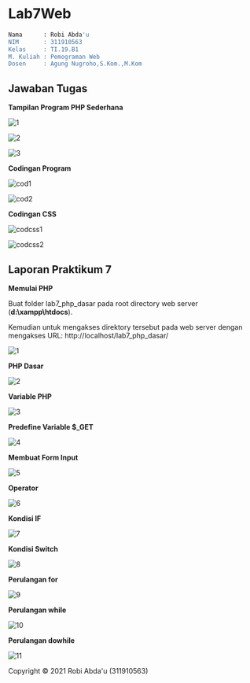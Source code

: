 # Lab7Web
```bash
Nama      : Robi Abda'u
NIM       : 311910563
Kelas     : TI.19.B1
M. Kuliah : Pemograman Web
Dosen     : Agung Nugroho,S.Kom.,M.Kom
```
## Jawaban Tugas

**Tampilan Program PHP Sederhana**

![1](https://user-images.githubusercontent.com/81896427/117685125-d2f49600-b1df-11eb-8da6-3cbd87d81eb4.png)

![2](https://user-images.githubusercontent.com/81896427/117685175-e0118500-b1df-11eb-9d51-caaa21dfb8e9.png)

![3](https://user-images.githubusercontent.com/81896427/117685226-eb64b080-b1df-11eb-8bf0-979b9e31c541.png)

**Codingan Program**

![cod1](https://user-images.githubusercontent.com/81896427/117685714-5f9f5400-b1e0-11eb-91f6-eb0868a2249a.PNG)

![cod2](https://user-images.githubusercontent.com/81896427/117685633-4c8c8400-b1e0-11eb-871c-e73bbe919f2c.PNG)

**Codingan CSS**

![codcss1](https://user-images.githubusercontent.com/81896427/117685782-7180f700-b1e0-11eb-9f6c-ac47cc3944df.PNG)

![codcss2](https://user-images.githubusercontent.com/81896427/117685821-7b0a5f00-b1e0-11eb-8d7d-41adaedba479.PNG)

## Laporan Praktikum 7

**Memulai PHP**

Buat folder lab7_php_dasar pada root directory web server (**d:\xampp\htdocs**).

Kemudian untuk mengakses direktory tersebut pada web server dengan mengakses URL:
http://localhost/lab7_php_dasar/


![1](https://user-images.githubusercontent.com/81896427/117686483-1bf91a00-b1e1-11eb-8ddd-3f5db60d5320.png)

**PHP Dasar**

![2](https://user-images.githubusercontent.com/81896427/117686557-2f0bea00-b1e1-11eb-8842-d89be0d2db68.png)

**Variable PHP**

![3](https://user-images.githubusercontent.com/81896427/117686683-4b0f8b80-b1e1-11eb-8e84-61d50e468a70.png)

**Predefine Variable $_GET**

![4](https://user-images.githubusercontent.com/81896427/117686830-7003fe80-b1e1-11eb-8d63-9bbbd1371a01.png)

**Membuat Form Input**

![5](https://user-images.githubusercontent.com/81896427/117686956-8ca03680-b1e1-11eb-9e8a-99b0e798679f.png)

**Operator**

![6](https://user-images.githubusercontent.com/81896427/117687096-a477ba80-b1e1-11eb-8309-0b59c35ca133.png)

**Kondisi IF**

![7](https://user-images.githubusercontent.com/81896427/117687195-bfe2c580-b1e1-11eb-99fc-e7a86282b866.png)

**Kondisi Switch**

![8](https://user-images.githubusercontent.com/81896427/117687277-d7ba4980-b1e1-11eb-8ee1-aa00a618588d.png)

**Perulangan for**

![9](https://user-images.githubusercontent.com/81896427/117687360-ebfe4680-b1e1-11eb-93aa-faa6e621d7c4.png)

**Perulangan while**

![10](https://user-images.githubusercontent.com/81896427/117687395-f6b8db80-b1e1-11eb-9c29-81d0d7fdfe80.png)

**Perulangan dowhile**

![11](https://user-images.githubusercontent.com/81896427/117687534-15b76d80-b1e2-11eb-89a4-9c83ca2fe11b.png)


Copyright © 2021 Robi Abda'u (311910563)
